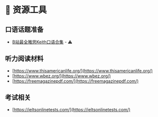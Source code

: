 # 🛒 资源工具



## 口语话题准备

* [B站最全雅思Keith口语合集](https://www.bilibili.com/video/BV1ms4y1y7U6?vd\_source=2a0d740577b5144777b3a73b06f511ee) - :warning:

## 听力阅读材料

* [https://www.thisamericanlife.org/](https://www.thisamericanlife.org/)
* [https://www.wbez.org/](https://www.wbez.org/)
* [https://freemagazinepdf.com/](https://freemagazinepdf.com/)

## 考试相关

* [https://ieltsonlinetests.com/](https://ieltsonlinetests.com/)
